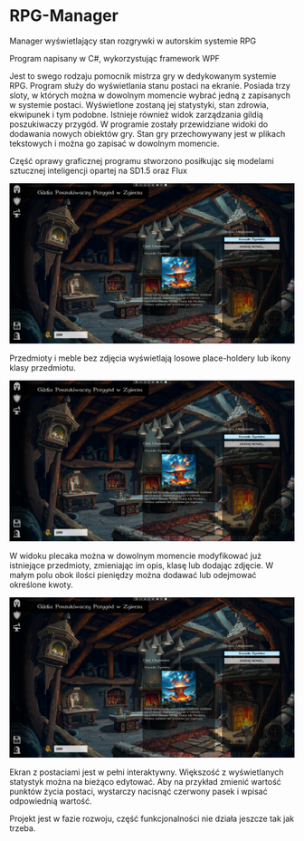 # RPG-Manager
Manager wyświetlający stan rozgrywki w autorskim systemie RPG

Program napisany w C#, wykorzystując framework WPF

Jest to swego rodzaju pomocnik mistrza gry w dedykowanym systemie RPG. Program służy do wyświetlania stanu postaci na ekranie. Posiada trzy sloty, w których można w dowolnym momencie wybrać jedną z zapisanych w systemie postaci. Wyświetlone zostaną jej statystyki, stan  zdrowia, ekwipunek i tym podobne. Istnieje również widok zarządzania gildią poszukiwaczy przygód. W programie zostały przewidziane widoki do dodawania nowych obiektów gry. Stan gry przechowywany jest w plikach tekstowych i można go zapisać w dowolnym momencie.

Część oprawy graficznej programu stworzono posiłkując się modelami sztucznej inteligencji opartej na SD1.5 oraz Flux

![Image1](https://github.com/Zabelek/RPG-Manager/blob/main/images/1.png?raw=true)

Przedmioty i meble bez zdjęcia wyświetlają losowe place-holdery lub ikony klasy przedmiotu.

![Image1](https://github.com/Zabelek/RPG-Manager/blob/main/images/1.png?raw=true)

W widoku plecaka można w dowolnym momencie modyfikować już istniejące przedmioty, zmieniając im opis, klasę lub dodając zdjęcie. W małym polu obok ilości pieniędzy można dodawać lub odejmować określone kwoty.

![Image1](https://github.com/Zabelek/RPG-Manager/blob/main/images/1.png?raw=true)

Ekran z postaciami jest w pełni interaktywny. Większość z wyświetlanych statystyk można na bieżąco edytować. Aby na przykład zmienić wartość punktów życia postaci, wystarczy nacisnąć czerwony pasek i wpisać odpowiednią wartość.

Projekt jest w fazie rozwoju, część funkcjonalności nie działa jeszcze tak jak trzeba.
